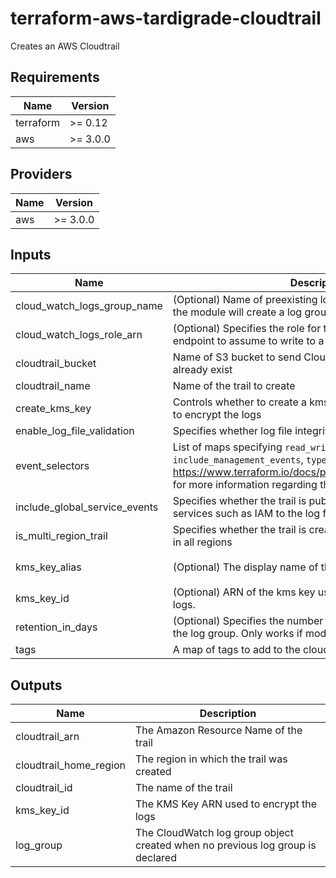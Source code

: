 # terraform-aws-tardigrade-cloudtrail

Creates an AWS Cloudtrail


<!-- BEGIN TFDOCS -->
## Requirements

| Name | Version |
|------|---------|
| terraform | >= 0.12 |
| aws | >= 3.0.0 |

## Providers

| Name | Version |
|------|---------|
| aws | >= 3.0.0 |

## Inputs

| Name | Description | Type | Default | Required |
|------|-------------|------|---------|:--------:|
| cloud\_watch\_logs\_group\_name | (Optional) Name of preexisting log group to use; by default the module will create a log group | `string` | `null` | no |
| cloud\_watch\_logs\_role\_arn | (Optional) Specifies the role for the CloudWatch Logs endpoint to assume to write to a user’s log group. | `string` | `null` | no |
| cloudtrail\_bucket | Name of S3 bucket to send CloudTrail logs; bucket must already exist | `string` | `null` | no |
| cloudtrail\_name | Name of the trail to create | `string` | `null` | no |
| create\_kms\_key | Controls whether to create a kms key that Cloudtrail will use to encrypt the logs | `bool` | `true` | no |
| enable\_log\_file\_validation | Specifies whether log file integrity validation is enabled | `bool` | `true` | no |
| event\_selectors | List of maps specifying `read_write_type`, `include_management_events`, `type`, and `values`. See https://www.terraform.io/docs/providers/aws/r/cloudtrail.html for more information regarding the map vales | `list(any)` | `[]` | no |
| include\_global\_service\_events | Specifies whether the trail is publishing events from global services such as IAM to the log files | `bool` | `true` | no |
| is\_multi\_region\_trail | Specifies whether the trail is created in the current region or in all regions | `bool` | `true` | no |
| kms\_key\_alias | (Optional) The display name of the alias | `string` | `"terraform-cloudtrail-kms-key"` | no |
| kms\_key\_id | (Optional) ARN of the kms key used to encrypt the CloudTrail logs. | `string` | `null` | no |
| retention\_in\_days | (Optional) Specifies the number of days to retain log events in the log group. Only works if module creates the log group | `number` | `7` | no |
| tags | A map of tags to add to the cloudtrail resource | `map(string)` | `{}` | no |

## Outputs

| Name | Description |
|------|-------------|
| cloudtrail\_arn | The Amazon Resource Name of the trail |
| cloudtrail\_home\_region | The region in which the trail was created |
| cloudtrail\_id | The name of the trail |
| kms\_key\_id | The KMS Key ARN used to encrypt the logs |
| log\_group | The CloudWatch log group object created when no previous log group is declared |

<!-- END TFDOCS -->
